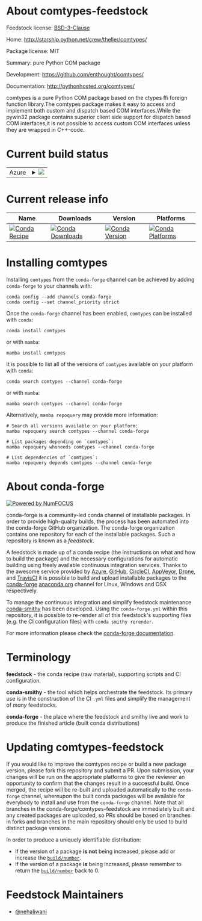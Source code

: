 About comtypes-feedstock
========================

Feedstock license: [BSD-3-Clause](https://github.com/conda-forge/comtypes-feedstock/blob/main/LICENSE.txt)

Home: http://starship.python.net/crew/theller/comtypes/

Package license: MIT

Summary: pure Python COM package

Development: https://github.com/enthought/comtypes/

Documentation: http://pythonhosted.org/comtypes/

comtypes is a pure Python COM package based on the ctypes ffi foreign
function library.The comtypes package makes it easy to access and implement
both custom and dispatch based COM interfaces.While the pywin32 package
contains superior client side support for dispatch based COM interfaces,it is
not possible to access custom COM interfaces unless they are wrapped in
C++-code.


Current build status
====================


<table>
    
  <tr>
    <td>Azure</td>
    <td>
      <details>
        <summary>
          <a href="https://dev.azure.com/conda-forge/feedstock-builds/_build/latest?definitionId=172&branchName=main">
            <img src="https://dev.azure.com/conda-forge/feedstock-builds/_apis/build/status/comtypes-feedstock?branchName=main">
          </a>
        </summary>
        <table>
          <thead><tr><th>Variant</th><th>Status</th></tr></thead>
          <tbody><tr>
              <td>win_64_python3.10.____cpython</td>
              <td>
                <a href="https://dev.azure.com/conda-forge/feedstock-builds/_build/latest?definitionId=172&branchName=main">
                  <img src="https://dev.azure.com/conda-forge/feedstock-builds/_apis/build/status/comtypes-feedstock?branchName=main&jobName=win&configuration=win%20win_64_python3.10.____cpython" alt="variant">
                </a>
              </td>
            </tr><tr>
              <td>win_64_python3.11.____cpython</td>
              <td>
                <a href="https://dev.azure.com/conda-forge/feedstock-builds/_build/latest?definitionId=172&branchName=main">
                  <img src="https://dev.azure.com/conda-forge/feedstock-builds/_apis/build/status/comtypes-feedstock?branchName=main&jobName=win&configuration=win%20win_64_python3.11.____cpython" alt="variant">
                </a>
              </td>
            </tr><tr>
              <td>win_64_python3.12.____cpython</td>
              <td>
                <a href="https://dev.azure.com/conda-forge/feedstock-builds/_build/latest?definitionId=172&branchName=main">
                  <img src="https://dev.azure.com/conda-forge/feedstock-builds/_apis/build/status/comtypes-feedstock?branchName=main&jobName=win&configuration=win%20win_64_python3.12.____cpython" alt="variant">
                </a>
              </td>
            </tr><tr>
              <td>win_64_python3.8.____cpython</td>
              <td>
                <a href="https://dev.azure.com/conda-forge/feedstock-builds/_build/latest?definitionId=172&branchName=main">
                  <img src="https://dev.azure.com/conda-forge/feedstock-builds/_apis/build/status/comtypes-feedstock?branchName=main&jobName=win&configuration=win%20win_64_python3.8.____cpython" alt="variant">
                </a>
              </td>
            </tr><tr>
              <td>win_64_python3.9.____cpython</td>
              <td>
                <a href="https://dev.azure.com/conda-forge/feedstock-builds/_build/latest?definitionId=172&branchName=main">
                  <img src="https://dev.azure.com/conda-forge/feedstock-builds/_apis/build/status/comtypes-feedstock?branchName=main&jobName=win&configuration=win%20win_64_python3.9.____cpython" alt="variant">
                </a>
              </td>
            </tr>
          </tbody>
        </table>
      </details>
    </td>
  </tr>
</table>

Current release info
====================

| Name | Downloads | Version | Platforms |
| --- | --- | --- | --- |
| [![Conda Recipe](https://img.shields.io/badge/recipe-comtypes-green.svg)](https://anaconda.org/conda-forge/comtypes) | [![Conda Downloads](https://img.shields.io/conda/dn/conda-forge/comtypes.svg)](https://anaconda.org/conda-forge/comtypes) | [![Conda Version](https://img.shields.io/conda/vn/conda-forge/comtypes.svg)](https://anaconda.org/conda-forge/comtypes) | [![Conda Platforms](https://img.shields.io/conda/pn/conda-forge/comtypes.svg)](https://anaconda.org/conda-forge/comtypes) |

Installing comtypes
===================

Installing `comtypes` from the `conda-forge` channel can be achieved by adding `conda-forge` to your channels with:

```
conda config --add channels conda-forge
conda config --set channel_priority strict
```

Once the `conda-forge` channel has been enabled, `comtypes` can be installed with `conda`:

```
conda install comtypes
```

or with `mamba`:

```
mamba install comtypes
```

It is possible to list all of the versions of `comtypes` available on your platform with `conda`:

```
conda search comtypes --channel conda-forge
```

or with `mamba`:

```
mamba search comtypes --channel conda-forge
```

Alternatively, `mamba repoquery` may provide more information:

```
# Search all versions available on your platform:
mamba repoquery search comtypes --channel conda-forge

# List packages depending on `comtypes`:
mamba repoquery whoneeds comtypes --channel conda-forge

# List dependencies of `comtypes`:
mamba repoquery depends comtypes --channel conda-forge
```


About conda-forge
=================

[![Powered by
NumFOCUS](https://img.shields.io/badge/powered%20by-NumFOCUS-orange.svg?style=flat&colorA=E1523D&colorB=007D8A)](https://numfocus.org)

conda-forge is a community-led conda channel of installable packages.
In order to provide high-quality builds, the process has been automated into the
conda-forge GitHub organization. The conda-forge organization contains one repository
for each of the installable packages. Such a repository is known as a *feedstock*.

A feedstock is made up of a conda recipe (the instructions on what and how to build
the package) and the necessary configurations for automatic building using freely
available continuous integration services. Thanks to the awesome service provided by
[Azure](https://azure.microsoft.com/en-us/services/devops/), [GitHub](https://github.com/),
[CircleCI](https://circleci.com/), [AppVeyor](https://www.appveyor.com/),
[Drone](https://cloud.drone.io/welcome), and [TravisCI](https://travis-ci.com/)
it is possible to build and upload installable packages to the
[conda-forge](https://anaconda.org/conda-forge) [anaconda.org](https://anaconda.org/)
channel for Linux, Windows and OSX respectively.

To manage the continuous integration and simplify feedstock maintenance
[conda-smithy](https://github.com/conda-forge/conda-smithy) has been developed.
Using the ``conda-forge.yml`` within this repository, it is possible to re-render all of
this feedstock's supporting files (e.g. the CI configuration files) with ``conda smithy rerender``.

For more information please check the [conda-forge documentation](https://conda-forge.org/docs/).

Terminology
===========

**feedstock** - the conda recipe (raw material), supporting scripts and CI configuration.

**conda-smithy** - the tool which helps orchestrate the feedstock.
                   Its primary use is in the construction of the CI ``.yml`` files
                   and simplify the management of *many* feedstocks.

**conda-forge** - the place where the feedstock and smithy live and work to
                  produce the finished article (built conda distributions)


Updating comtypes-feedstock
===========================

If you would like to improve the comtypes recipe or build a new
package version, please fork this repository and submit a PR. Upon submission,
your changes will be run on the appropriate platforms to give the reviewer an
opportunity to confirm that the changes result in a successful build. Once
merged, the recipe will be re-built and uploaded automatically to the
`conda-forge` channel, whereupon the built conda packages will be available for
everybody to install and use from the `conda-forge` channel.
Note that all branches in the conda-forge/comtypes-feedstock are
immediately built and any created packages are uploaded, so PRs should be based
on branches in forks and branches in the main repository should only be used to
build distinct package versions.

In order to produce a uniquely identifiable distribution:
 * If the version of a package **is not** being increased, please add or increase
   the [``build/number``](https://docs.conda.io/projects/conda-build/en/latest/resources/define-metadata.html#build-number-and-string).
 * If the version of a package **is** being increased, please remember to return
   the [``build/number``](https://docs.conda.io/projects/conda-build/en/latest/resources/define-metadata.html#build-number-and-string)
   back to 0.

Feedstock Maintainers
=====================

* [@nehaljwani](https://github.com/nehaljwani/)

